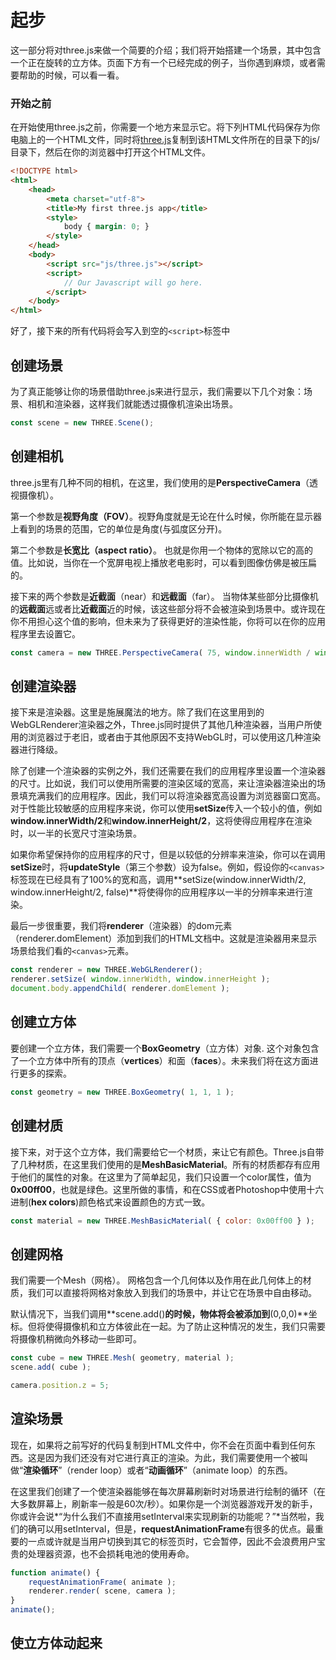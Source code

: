 # 起步

这一部分将对three.js来做一个简要的介绍；我们将开始搭建一个场景，其中包含一个正在旋转的立方体。页面下方有一个已经完成的例子，当你遇到麻烦，或者需要帮助的时候，可以看一看。

### 开始之前

在开始使用three.js之前，你需要一个地方来显示它。将下列HTML代码保存为你电脑上的一个HTML文件，同时将[three.js](https://threejs.org/build/three.js)复制到该HTML文件所在的目录下的js/目录下，然后在你的浏览器中打开这个HTML文件。

```html
<!DOCTYPE html>
<html>
	<head>
		<meta charset="utf-8">
		<title>My first three.js app</title>
		<style>
			body { margin: 0; }
		</style>
	</head>
	<body>
		<script src="js/three.js"></script>
		<script>
			// Our Javascript will go here.
		</script>
	</body>
</html>
```

好了，接下来的所有代码将会写入到空的`<script>`标签中

## 创建场景

为了真正能够让你的场景借助three.js来进行显示，我们需要以下几个对象：场景、相机和渲染器，这样我们就能透过摄像机渲染出场景。

```js
const scene = new THREE.Scene();
```

## 创建相机

three.js里有几种不同的相机，在这里，我们使用的是**PerspectiveCamera**（透视摄像机）。

第一个参数是**视野角度（FOV）**。视野角度就是无论在什么时候，你所能在显示器上看到的场景的范围，它的单位是角度(与弧度区分开)。

第二个参数是**长宽比（aspect ratio）**。 也就是你用一个物体的宽除以它的高的值。比如说，当你在一个宽屏电视上播放老电影时，可以看到图像仿佛是被压扁的。

接下来的两个参数是**近截面**（near）和**远截面**（far）。 当物体某些部分比摄像机的**远截面**远或者比**近截面**近的时候，该这些部分将不会被渲染到场景中。或许现在你不用担心这个值的影响，但未来为了获得更好的渲染性能，你将可以在你的应用程序里去设置它。

```js
const camera = new THREE.PerspectiveCamera( 75, window.innerWidth / window.innerHeight, 0.1, 1000 );
```

## 创建渲染器

接下来是渲染器。这里是施展魔法的地方。除了我们在这里用到的WebGLRenderer渲染器之外，Three.js同时提供了其他几种渲染器，当用户所使用的浏览器过于老旧，或者由于其他原因不支持WebGL时，可以使用这几种渲染器进行降级。

除了创建一个渲染器的实例之外，我们还需要在我们的应用程序里设置一个渲染器的尺寸。比如说，我们可以使用所需要的渲染区域的宽高，来让渲染器渲染出的场景填充满我们的应用程序。因此，我们可以将渲染器宽高设置为浏览器窗口宽高。对于性能比较敏感的应用程序来说，你可以使用**setSize**传入一个较小的值，例如**window.innerWidth/2**和**window.innerHeight/2**，这将使得应用程序在渲染时，以一半的长宽尺寸渲染场景。

如果你希望保持你的应用程序的尺寸，但是以较低的分辨率来渲染，你可以在调用**setSize**时，将**updateStyle**（第三个参数）设为false。例如，假设你的`<canvas> `标签现在已经具有了100%的宽和高，调用**setSize(window.innerWidth/2, window.innerHeight/2, false)**将使得你的应用程序以一半的分辨率来进行渲染。

最后一步很重要，我们将**renderer**（渲染器）的dom元素（renderer.domElement）添加到我们的HTML文档中。这就是渲染器用来显示场景给我们看的`<canvas>`元素。

```js
const renderer = new THREE.WebGLRenderer();
renderer.setSize( window.innerWidth, window.innerHeight );
document.body.appendChild( renderer.domElement );
```

## 创建立方体

要创建一个立方体，我们需要一个**BoxGeometry**（立方体）对象. 这个对象包含了一个立方体中所有的顶点（**vertices**）和面（**faces**）。未来我们将在这方面进行更多的探索。

```js
const geometry = new THREE.BoxGeometry( 1, 1, 1 );
```

## 创建材质

接下来，对于这个立方体，我们需要给它一个材质，来让它有颜色。Three.js自带了几种材质，在这里我们使用的是**MeshBasicMaterial**。所有的材质都存有应用于他们的属性的对象。在这里为了简单起见，我们只设置一个color属性，值为**0x00ff00**，也就是绿色。这里所做的事情，和在CSS或者Photoshop中使用十六进制(**hex colors**)颜色格式来设置颜色的方式一致。

```js
const material = new THREE.MeshBasicMaterial( { color: 0x00ff00 } );
```

## 创建网格

我们需要一个Mesh（网格）。 网格包含一个几何体以及作用在此几何体上的材质，我们可以直接将网格对象放入到我们的场景中，并让它在场景中自由移动。

默认情况下，当我们调用**scene.add()**的时候，物体将会被添加到**(0,0,0)**坐标。但将使得摄像机和立方体彼此在一起。为了防止这种情况的发生，我们只需要将摄像机稍微向外移动一些即可。

```js
const cube = new THREE.Mesh( geometry, material );
scene.add( cube );

camera.position.z = 5;
```

## 渲染场景

现在，如果将之前写好的代码复制到HTML文件中，你不会在页面中看到任何东西。这是因为我们还没有对它进行真正的渲染。为此，我们需要使用一个被叫做“**渲染循环**”（render loop）或者“**动画循环**”（animate loop）的东西。

在这里我们创建了一个使渲染器能够在每次屏幕刷新时对场景进行绘制的循环（在大多数屏幕上，刷新率一般是60次/秒）。如果你是一个浏览器游戏开发的新手，你或许会说*“为什么我们不直接用setInterval来实现刷新的功能呢？”*当然啦，我们的确可以用setInterval，但是，**requestAnimationFrame**有很多的优点。最重要的一点或许就是当用户切换到其它的标签页时，它会暂停，因此不会浪费用户宝贵的处理器资源，也不会损耗电池的使用寿命。

```js
function animate() {
	requestAnimationFrame( animate );
	renderer.render( scene, camera );
}
animate();
```

## 使立方体动起来